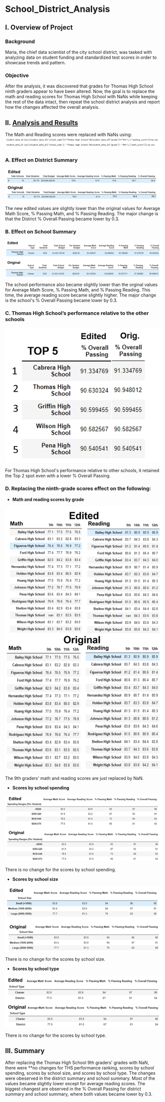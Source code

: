 # School_District_Analysis

## I. Overview of Project

### Background
Maria, the chief data scientist of the city school district, was tasked with analyzing data on student funding and standardized test scores in order to showcase trends and pattern.

### Objective
After the analysis, it was discovered that grades for Thomas High School ninth graders appear to have been altered. Now, the goal is to replace the math and reading scores for Thomas High School with NaNs while keeping the rest of the data intact, then repeat the school district analysis and report how the changes affected the overall analysis.

## II. [Analysis and Results](PyCitySchools_Challenge.ipynb)

The Math and Reading scores were replaced with NaNs using:
![](Resources/NaN.PNG)

### A. Effect on District Summary

![](Resources/District_Summary.png)

The new edited values are slightly lower than the original values for Average Math Score, % Passing Math, and % Passing Reading. The major change is that the District % Overall Passing became lower by 0.3.

### B. Effect on School Summary

![](Resources/School_Summary.png)

The school performance also became slightly lower than the orginal values for Average Math Score, % Passing Math, and % Passing Reading. This time, the average reading score became slightly higher. The major change is the school's % Overall Passing became lower by 0.3.

### C. Thomas High School’s performance relative to the other schools

![](Resources/THS_Performance.png)

For Thomas High School's performance relative to other schools, it retained the Top 2 spot even with a lower % Overall Passing.

### D. Replacing the ninth-grade scores effect on the following:

  - **Math and reading scores by grade**
  
  ![](Resources/Scores_by_Grade.png)
  
  The 9th graders' math and reading scores are just replaced by NaN.
  
  - **Scores by school spending**
   
  ![](Resources/Scores_by_Spending.png)
  
  There is no change for the scores by school spending.
  
  - **Scores by school size**
  
  ![](Resources/Scores_by_Size.png)
  
  There is no change for the scores by school size.
  
  - **Scores by school type**

  ![](Resources/Scores_by_Type.png)

  There is no change for the scores by school type.

## III. Summary

After replacing the Thomas High School 9th graders' grades with NaN, there were **no changes for THS performance ranking, scores by school spending, scores by school size, and scores by school type. The changes were obeserved in the district summary and school summary. Most of the values became slightly lower except for average reading scores. The biggest changest are observed in the % Overall Passing for district summary and school summary, where both values became lower by 0.3. 

